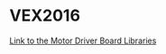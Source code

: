 # VEX2016
[Link to the Motor Driver Board Libraries](https://learn.adafruit.com/adafruit-motor-shield-v2-for-arduino/install-software)
